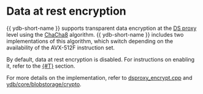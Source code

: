 # Data at rest encryption

{{ ydb-short-name }} supports transparent data encryption at the [DS proxy](../../concepts/glossary.md#ds-proxy) level using the [ChaCha8](https://cr.yp.to/chacha/chacha-20080128.pdf) algorithm. {{ ydb-short-name }} includes two implementations of this algorithm, which switch depending on the availability of the AVX-512F instruction set.

By default, data at rest encryption is disabled. For instructions on enabling it, refer to the [{#T}](../../deploy/configuration/config.md#domains-blob) section.

For more details on the implementation, refer to [dsproxy_encrypt.cpp](https://github.com/ydb-platform/ydb/blob/main/ydb/core/blobstorage/dsproxy/dsproxy_encrypt.cpp) and [ydb/core/blobstorage/crypto](https://github.com/ydb-platform/ydb/tree/main/ydb/core/blobstorage/crypto).